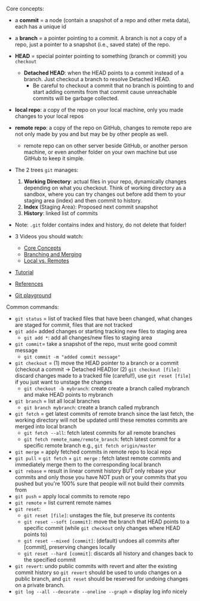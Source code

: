 Core concepts:

- a **commit** = a node (contain a snapshot of a repo and other meta data), each has a unique id 
- a **branch** = a pointer pointing to a commit. A branch is not a copy of a repo, just a pointer to a snapshot (i.e., saved state) of the repo. 
- **HEAD** = special pointer pointing to something (branch or commit) you `checkout`
     - **Detached HEAD**: when the HEAD points to a commit instead of a branch. Just checkout a branch to resolve Detached HEAD. 
        - Be careful to checkout a commit that no branch is pointing to and start adding commits from that commit cause unreachable commits will be garbage collected. 
- **local repo**: a copy of the repo on your local machine, only you made changes to your local repos
- **remote repo**: a copy of the repo on GitHub, changes to remote repo are not only made by you and but may be by other people as well.
    - remote repo can on other server beside GitHub, or another person machine, or even another folder on your own machine but use GitHub to keep it simple.
- The 2 trees `git` manages: 
    1. **Working Directory**: actual files in your repo, dynamically changes depending on what you checkout. Think of working directory as a sandbox, where you can try changes out before add them to your staging area (index) and then commit to history.
    2. **Index** (Staging Area): Proposed next commit snapshot 
    3. **History**: linked list of commits 

- Note: `.git` folder contains index and history, do not delete that folder!

- 3 Videos you should watch:
    - [Core Concepts](https://www.youtube.com/watch?v=uR6G2v_WsRA)
    - [Branching and Merging](https://www.youtube.com/watch?v=FyAAIHHClqI)
    - [Local vs. Remotes](https://www.youtube.com/watch?v=Gg4bLk8cGNo)

- [Tutorial](https://git-scm.com/book/en/v2/Getting-Started-About-Version-Control)

- [References](https://git-scm.com/docs)

- [Git playground](http://git-school.github.io/visualizing-git/)

Common commands:

- `git status` = list of tracked files that have been changed, what changes are staged for commit, files that are not tracked
- `git add`= added changes or starting tracking new files to staging area 
    - `git add *`: add all changes/new files to staging area
- `git commit`= take a snapshot of the repo, must write good commit message
    - `git commit -m "added commit message"`
- `git checkout` = (1) move the HEAD pointer to a branch or a commit (checkout a commit -> Detached HEAD)or (2) `git checkout [file]`: discard changes made to a tracked file (careful!), use `git reset [file]` if you just want to unstage the changes 
    - `git checkout -b mybranch`: create create a branch called mybranch and make HEAD points to mybranch
- `git branch` = list all local branches
    - `git branch mybranch`: create a branch called mybranch 
- `git fetch` = get latest commits of remote branch since the last fetch, the working directory will not be updated until these remotes commits are merged into local branch
    - `git fetch --all`: fetch latest commits for all remote branches 
    - `git fetch remote_name/remote_branch`: fetch latest commit for a specific remote branch e.g., `git fetch origin/master` 
- `git merge` = apply fetched commits in remote repo to local repo
- `git pull` = `git fetch` + `git merge` : fetch latest remote commits and immediately merge them to the corresponding local branch
- `git rebase` = result in linear commit history BUT only rebase your commits and only those you have NOT push or your commits that you pushed but you're 100% sure that people will not build their commits from
- `git push` = apply local commits to remote repo
- `git remote` = list current remote names
- `git reset`:
    - `git reset [file]`: unstages the file, but preserve its contents 
    - `git reset --soft [commit]`: move the branch that HEAD points to a specific commit (while `git checkout` only changes where HEAD points to)
    - `git reset --mixed [commit]`: (default) undoes all commits after [commit], preserving changes locally
    - `git reset --hard [commit]`: discards all history and changes back to the specified commit
- `git revert`: undo public commits with revert and alter the existing commit history so `git revert` should be used to undo changes on a public branch, and `git reset` should be reserved for undoing changes on a private branch. 
- `git log --all --decorate --oneline --graph` = display log info nicely
